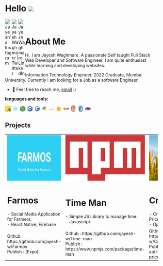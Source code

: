 # Hello   <img src="https://media.giphy.com/media/hvRJCLFzcasrR4ia7z/giphy.gif" width="25px">

<a href="https://www.instagram.com/jayyesh_w/">
  <img align="left" alt="Jayesh's Instagram" width="22px" src="https://raw.githubusercontent.com/hussainweb/hussainweb/main/icons/instagram.png" />
</a>

<a href="https://twitter.com/jayy_bandukkk">
  <img align="left" alt="Jayesh Waghmare | Twitter" width="22px" src="https://raw.githubusercontent.com/peterthehan/peterthehan/master/assets/twitter.svg" />
</a>
<a href="https://www.linkedin.com/in/jayesh-w/">
  <img align="left" alt="Jayesh Waghmare LinkedIn" width="22px" src="https://raw.githubusercontent.com/peterthehan/peterthehan/master/assets/linkedin.svg" />
</a>
<br/>
<h1> About Me </h1> 



Hi, I am Jayesh Waghmare. A passionate Self taught Full Stack Web Developer and Software Engineer. I am quite enthusiast while learning and developing websites. 

Information Technology Engineer, 2022 Graduate, Mumbai University. Currently I am looking for a Job as a software Engineer.

- 💼 Feel free to reach me, [email](mailto:jayesh.waghmare30@gmail.com) :)

**languages and tools:** 

<code><img height="20" src="https://raw.githubusercontent.com/github/explore/80688e429a7d4ef2fca1e82350fe8e3517d3494d/topics/javascript/javascript.png"></code>
<code><img height="20" src="https://raw.githubusercontent.com/github/explore/80688e429a7d4ef2fca1e82350fe8e3517d3494d/topics/react/react.png"></code>
<code><img height="20" src="https://raw.githubusercontent.com/github/explore/80688e429a7d4ef2fca1e82350fe8e3517d3494d/topics/nodejs/nodejs.png"></code>
<code><img height="20" src="https://raw.githubusercontent.com/github/explore/80688e429a7d4ef2fca1e82350fe8e3517d3494d/topics/cpp/cpp.png"></code>
<code><img height="20" src="https://raw.githubusercontent.com/github/explore/80688e429a7d4ef2fca1e82350fe8e3517d3494d/topics/c/c.png"></code>
<code><img height="20" src="https://raw.githubusercontent.com/github/explore/80688e429a7d4ef2fca1e82350fe8e3517d3494d/topics/python/python.png"></code>
<code><img height="20" src="https://raw.githubusercontent.com/github/explore/80688e429a7d4ef2fca1e82350fe8e3517d3494d/topics/mysql/mysql.png"></code>
<code><img height="20" src="https://raw.githubusercontent.com/github/explore/80688e429a7d4ef2fca1e82350fe8e3517d3494d/topics/firebase/firebase.png"></code>
<code><img height="20" src="https://raw.githubusercontent.com/github/explore/80688e429a7d4ef2fca1e82350fe8e3517d3494d/topics/git/git.png"></code>
<code><img height="20" src="https://raw.githubusercontent.com/github/explore/80688e429a7d4ef2fca1e82350fe8e3517d3494d/topics/html/html.png"></code>
<code><img height="20" src="https://raw.githubusercontent.com/github/explore/80688e429a7d4ef2fca1e82350fe8e3517d3494d/topics/css/css.png"></code>
<code><img height="20" src="https://raw.githubusercontent.com/github/explore/80688e429a7d4ef2fca1e82350fe8e3517d3494d/topics/php/php.png"></code>

## Projects

<table>
  <tr>
    <td><img src="https://github.com/jayesh-w/jayesh-w/blob/master/assets/farmos.jpeg" height="150" width="300"></td>
    <td><img src="https://github.com/jayesh-w/jayesh-w/blob/master/assets/npm.png" height="150" width="300"></td>
    <td><img src="https://github.com/jayesh-w/jayesh-w/blob/master/assets/crops.jpeg" height="150" width="300"></td>
  </tr>
  <tr>
    <td> <h1> Farmos </h1> - Social Media Application for Farmers.<br />- React Native, Firebase </td>
    <td> <h1> Time Man </h1> - Simple JS Library to manage time.<br />- Javascript </td>
    <td> <h1> Crop Prices </h1> - Crop Price Prediction, Daily Prices API for Farmos.<br />- Django </td>
  </tr>
 
  <tr>
    <td>Github : https://github.com/jayesh-w/Farmos <br /> Publish : (Expo) </td>
    <td>Github : https://github.com/jayesh-w/Time-man <br />Publish : https://www.npmjs.com/package/time-man </td>
    <td>Github : https://github.com/jayesh-w/CropPrices <br /> Publish : https://farmos-api.herokuapp.com/api/crop-price </td>
  </tr>
</table>

